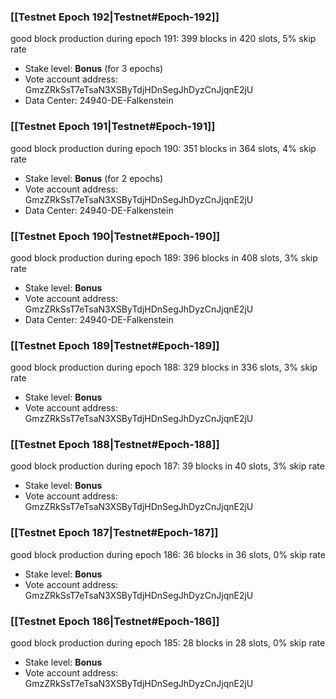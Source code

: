 ### [[Testnet Epoch 192|Testnet#Epoch-192]]
good block production during epoch 191: 399 blocks in 420 slots, 5% skip rate
* Stake level: **Bonus** (for 3 epochs)
* Vote account address: GmzZRkSsT7eTsaN3XSByTdjHDnSegJhDyzCnJjqnE2jU
* Data Center: 24940-DE-Falkenstein
### [[Testnet Epoch 191|Testnet#Epoch-191]]
good block production during epoch 190: 351 blocks in 364 slots, 4% skip rate
* Stake level: **Bonus** (for 2 epochs)
* Vote account address: GmzZRkSsT7eTsaN3XSByTdjHDnSegJhDyzCnJjqnE2jU
* Data Center: 24940-DE-Falkenstein
### [[Testnet Epoch 190|Testnet#Epoch-190]]
good block production during epoch 189: 396 blocks in 408 slots, 3% skip rate
* Stake level: **Bonus**
* Vote account address: GmzZRkSsT7eTsaN3XSByTdjHDnSegJhDyzCnJjqnE2jU
* Data Center: 24940-DE-Falkenstein
### [[Testnet Epoch 189|Testnet#Epoch-189]]
good block production during epoch 188: 329 blocks in 336 slots, 3% skip rate
* Stake level: **Bonus**
* Vote account address: GmzZRkSsT7eTsaN3XSByTdjHDnSegJhDyzCnJjqnE2jU
### [[Testnet Epoch 188|Testnet#Epoch-188]]
good block production during epoch 187: 39 blocks in 40 slots, 3% skip rate
* Stake level: **Bonus**
* Vote account address: GmzZRkSsT7eTsaN3XSByTdjHDnSegJhDyzCnJjqnE2jU
### [[Testnet Epoch 187|Testnet#Epoch-187]]
good block production during epoch 186: 36 blocks in 36 slots, 0% skip rate
* Stake level: **Bonus**
* Vote account address: GmzZRkSsT7eTsaN3XSByTdjHDnSegJhDyzCnJjqnE2jU
### [[Testnet Epoch 186|Testnet#Epoch-186]]
good block production during epoch 185: 28 blocks in 28 slots, 0% skip rate
* Stake level: **Bonus**
* Vote account address: GmzZRkSsT7eTsaN3XSByTdjHDnSegJhDyzCnJjqnE2jU